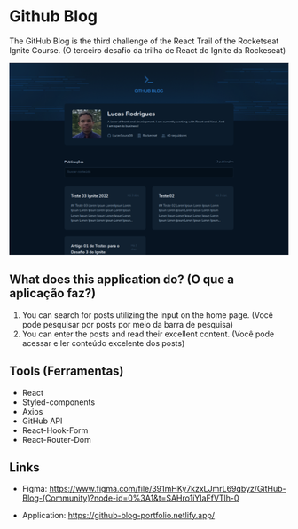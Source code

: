 # Github Blog

The GitHub Blog is the third challenge of the React Trail of the Rocketseat Ignite Course. (O terceiro desafio da trilha de React do Ignite da Rockeseat)

![image](https://github.com/LucasSousa09/ignite2022-react-3rdchallenge-githublog/blob/main/src/assets/github_blog_01.png)

## What does this application do? (O que a aplicação faz?)
1) You can search for posts utilizing the input on the home page. (Você pode pesquisar por posts por meio da barra de pesquisa)
2) You can enter the posts and read their excellent content. (Você pode acessar e ler conteúdo excelente dos posts)

## Tools (Ferramentas)
- React
- Styled-components
- Axios
- GitHub API
- React-Hook-Form
- React-Router-Dom

## Links

- Figma: <https://www.figma.com/file/391mHKy7kzxLJmrL69qbyz/GitHub-Blog-(Community)?node-id=0%3A1&t=SAHro1iYIaFfVTlh-0>

- Application: <https://github-blog-portfolio.netlify.app/> 
